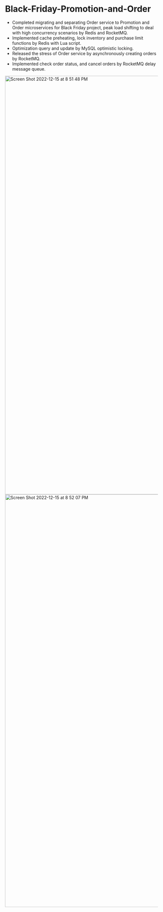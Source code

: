 # Black-Friday-Promotion-and-Order

- Completed migrating and separating Order service to Promotion and Order microservices for Black Friday project, peak load shifting to deal with high concurrency scenarios by Redis and RocketMQ.
- Implemented cache preheating, lock inventory and purchase limit functions by Redis with Lua script. 
- Optimization query and update by MySQL optimistic locking.
- Released the stress of Order service by asynchronously creating orders by RocketMQ. 
- Implemented check order status, and cancel orders by RocketMQ delay message queue.
<img width="1376" alt="Screen Shot 2022-12-15 at 8 51 48 PM" src="https://user-images.githubusercontent.com/105135459/208010043-3d2aa2cc-32b5-4b71-b26c-724b1d448108.png">
<img width="1357" alt="Screen Shot 2022-12-15 at 8 52 07 PM" src="https://user-images.githubusercontent.com/105135459/208010050-6d50a02a-bd56-4944-863d-72ca70c15e52.png">

